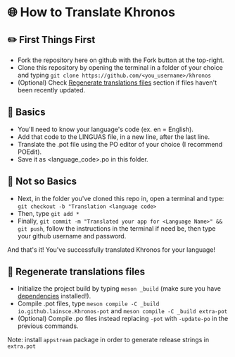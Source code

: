 # 🌐 How to Translate Khronos

## ✏️ First Things First

* Fork the repository here on github with the Fork button at the top-right.
* Clone this repository by opening the terminal in a folder of your choice and typing `git clone https://github.com/<you_username>/khronos`
* (Optional) Check [Regenerate translations files](https://github.com/lainsce/khronos/tree/main/po#-regenerate-translations-files) section if files haven't been recently updated.

## 📃 Basics

* You'll need to know your language's code (ex. en = English).
* Add that code to the LINGUAS file, in a new line, after the last line.
* Translate the .pot file using the PO editor of your choice (I recommend POEdit).
* Save it as <language_code>.po in this folder.

## 📝 Not so Basics

* Next, in the folder you've cloned this repo in, open a terminal and type: ```git checkout -b "Translation <language code>```
* Then, type ```git add *```
* Finally, ```git commit -m "Translated your app for <Language Name>" && git push```, follow the instructions in the terminal if need be, then type your github username and password.

And that's it! You've successfully translated Khronos for your language!

## 🔁 Regenerate translations files
* Initialize the project build by typing `meson _build` (make sure you have [dependencies](https://github.com/lainsce/khronos#%EF%B8%8F-dependencies) installed!).
* Compile .pot files, type `meson compile -C _build io.github.lainsce.Khronos-pot` and `meson compile -C _build extra-pot`
* (Optional) Compile .po files instead replacing `-pot` with `-update-po` in the previous commands.

Note: install `appstream` package in order to generate release strings in `extra.pot`
